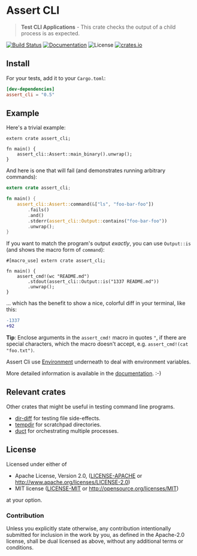 # Assert CLI

> **Test CLI Applications** - This crate checks the output of a child process is as expected.

[![Build Status](https://travis-ci.org/killercup/assert_cli.svg)][Travis]
[![Documentation](https://img.shields.io/badge/docs-master-blue.svg)][Documentation]
![License](https://img.shields.io/crates/l/assert_cli.svg)
[![crates.io](https://img.shields.io/crates/v/assert_cli.svg)][Crates.io]

## Install

For your tests, add it to your `Cargo.toml`:

```toml
[dev-dependencies]
assert_cli = "0.5"
```

## Example

Here's a trivial example:

```rust,ignore
extern crate assert_cli;

fn main() {
    assert_cli::Assert::main_binary().unwrap();
}
```

And here is one that will fail (and demonstrates running arbitrary commands):

```rust
extern crate assert_cli;

fn main() {
    assert_cli::Assert::command(&["ls", "foo-bar-foo"])
        .fails()
        .and()
        .stderr(assert_cli::Output::contains("foo-bar-foo"))
        .unwrap();
}
```

If you want to match the program's output _exactly_, you can use
`Output::is` (and shows the macro form of `command`):

```rust,should_panic
#[macro_use] extern crate assert_cli;

fn main() {
    assert_cmd!(wc "README.md")
        .stdout(assert_cli::Output::is("1337 README.md"))
        .unwrap();
}
```

... which has the benefit to show a nice, colorful diff in your terminal,
like this:

```diff
-1337
+92
```

**Tip**: Enclose arguments in the `assert_cmd!` macro in quotes `"`,
         if there are special characters, which the macro doesn't accept, e.g.
         `assert_cmd!(cat "foo.txt")`.

Assert Cli use [Environment][Environment] underneath to deal with environment variables.

More detailed information is available in the [documentation]. :-)

## Relevant crates

Other crates that might be useful in testing command line programs.
* [dir-diff][dir-diff] for testing file side-effects.
* [tempdir][tempdir] for scratchpad directories.
* [duct][duct] for orchestrating multiple processes.

## License

Licensed under either of

 * Apache License, Version 2.0, ([LICENSE-APACHE](LICENSE-APACHE) or http://www.apache.org/licenses/LICENSE-2.0)
 * MIT license ([LICENSE-MIT](LICENSE-MIT) or http://opensource.org/licenses/MIT)

at your option.

### Contribution

Unless you explicitly state otherwise, any contribution intentionally
submitted for inclusion in the work by you, as defined in the Apache-2.0
license, shall be dual licensed as above, without any additional terms or
conditions.

[Travis]: https://travis-ci.org/killercup/assert_cli
[Crates.io]: https://crates.io/crates/assert_cli
[Documentation]: https://docs.rs/assert_cli
[Environment]: https://github.com/Freyskeyd/environment
[dir-diff]: https://crates.io/crates/dir-diff
[tempdir]: https://crates.io/crates/tempdir
[duct]: https://crates.io/crates/duct
